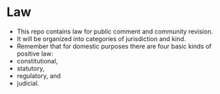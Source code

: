 # Law
* This repo contains law for public comment and community revision.
* It will be organized into categories of jurisdiction and kind.
* Remember that for domestic purposes there are four basic kinds of positive law:
 * constitutional,
 * statutory,
 * regulatory, and
 * judicial.
